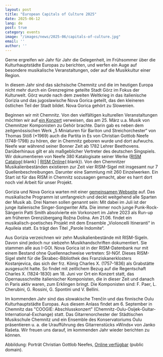 ```yaml
---
layout: post
title: "European Capitals of Culture 2025"
date: 2025-06-12
lang: de
post: true
category: events
image: "/images/news/2025-06/capitals-of-culture.jpg"
email: ''
author: ''
---
```


Gerne ergreifen wir Jahr für Jahr die Gelegenheit, im Frühsommer über die Kulturhauptstädte Europas zu berichten, und werfen ein Auge auf besondere musikalische Veranstaltungen, oder auf die Musikkultur einer Region.

In diesem Jahr sind das sächsische Chemnitz und die im heutigen Europa nicht mehr durch ein Grenzregime geteilte Stadt Görz im Fokus der Kulturwelt. Görz wurde nach dem zweiten Weltkrieg in das italienische Gorizia und das jugoslawische Nova Gorica geteilt, das den kleineren östlichen Teil der Stadt bildet. Nova Gorica gehört zu Slowenien.

Beginnen wir mit Chemnitz. Von den vielfältigen kulturellen Veranstaltungen möchten wir auf [ein Konzert](https://chemnitz2025.de/chemnitzer-komponisten-im-konzert/) verweisen, das am 25. März u.a. Musik von Chemnitzer Komponisten zu Gehör brachte. Darin gab es neben dem zeitgenössischen Werk „5 Miniaturen für Bariton und Streichorchester“ von Thomas Stöß (*1969) auch die Partita in Es von Christian Gottlob Neefe (1748-1798) zu hören, der in Chemnitz geboren wurde und dort aufwuchs. Neefe war während seiner Bonner Zeit ab 1782 Lehrer Beethovens. Darüberhinaus gilt er als maßgeblicher Vertreter des deutschen Singspiels. Wir dokumentieren von Neefe 380 Katalogisate seiner Werke ([RISM Catalog](https://opac.rism.info/search?View=rism&author=neefe+christian+gottlob){:blank} \| [RISM Online](https://rism.online/people/91147/sources?mode=sources&fq=composer%3ANeefe%2C%20Christian%20Gottlob%20(1748-1798)&page=1&rows=20){:blank}). Von den Chemnitzer Musikalienbeständen existieren zur Zeit vier RISM-Sigel mit insgesamt nur 7 Quellenbeschreibungen. Darunter eine Sammlung mit 260 Einzelwerken. Ein Start ist für das RISM in Chemnitz sozusagen gemacht, aber es harrt dort noch viel Arbeit für unser Projekt.

Gorizia und Nova Gorica warten mit einer [gemeinsamen Webseite](https://www.go2025.eu/en) auf. Das musikalische Programm ist umfangreich und deckt weitgehend alle Sparten der Musik ab. Drei Namen sollen genannt sein: Mit dabei im Juli ist der junge italienische Singer-Songwriter Alfa. Die immer noch junge Punk-Rock-Sängerin Patti Smith absolvierte ein Vorkonzert im Jahre 2023 als Run-up am früheren Grenzübergang Rožna Dolina. Am 21.06. findet ein musikalisch-poetisches Projekt mit dem Ensemble „Violoncelli Itineranti“ in Aquileia statt. Es trägt den Titel „Parole Indomite“.

Aus Gorizia verzeichnen wir zehn Musikalienbestände mit RISM-Sigeln. Davon sind jedoch nur siebzehn Musikhandschriften dokumentiert. Sie stammen alle aus I-GOl. Nova Gorica ist in der RISM-Datenbank nur mit einem Bestand ohne Quellennachweise vertreten: SI-NGf. Dieses RISM-Sigel steht für die Škrabec-Bibliothek des Franziskanerklosters Kostanjevica, das sich der frz. König Charles X. (1757-1836) als Grabstätte ausgesucht hatte. So findet mit zeitlichem Bezug auf die Regentschaft Charles X. (1824-1830) am 18. Juni vor Ort ein Konzert statt, das Opernausschnitte italienischer Komponisten, die in dieser Zeit und danach in Paris aktiv waren, zum Erklingen bringt. Die Komponisten sind: F. Paer, L. Cherubini, G. Rossini, G. Spontini und V. Bellini.

Im kommenden Jahr sind das slowakische Trenčín und das finnische Oulu Kulturhauptstädte Europas. Aus diesem Anlass findet am 6. September in Chemnitz das "COOGIE: Abschlusskonzert" (Chemnitz-Oulu-Osijek-Guitar-International-Exchange) statt. Das Gitarrenorchester der Städtischen Musikschule Chemnitz und ein Ensemble des Konservatoriums Oulu präsentieren u. a. die Uraufführung des Gitarrenstücks »Winds« von Janko Rašeta. Wir freuen uns darauf, im kommenden Jahr wieder berichten zu können.
 
Abbildung: Porträt Christian Gottlob Neefes, [Online verfügbar](https://commons.wikimedia.org/wiki/File:Christian_Gottlob_Neefe%27s_Portrait.jpg) (public domain).
